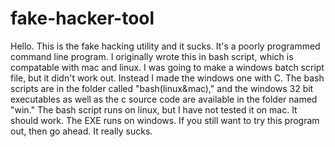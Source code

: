 # fake-hacker-tool

Hello. This is the fake hacking utility and it sucks. It's a poorly programmed command line
program. I originally wrote this in bash script, which is compatable with mac and linux. I
was going to make a windows batch script file, but it didn't work out. Instead I made the windows
one with C. The bash scripts are in the folder called "bash(linux&mac)," and the windows 32 bit
executables as well as the c source code are available in the folder named "win." The bash script
runs on linux, but I have not tested it on mac. It should work. The EXE runs on windows. If you
still want to try this program out, then go ahead. It really sucks.

